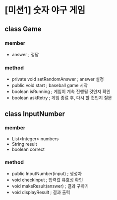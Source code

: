 # [미션1] 숫자 야구 게임

## class Game
### member
- answer ; 정답
### method
- private void setRandomAnswer ; answer 설정
- public void start ; baseball game 시작
- boolean isRunning ; 게임이 계속 진행될 것인지 확인
- boolean askRetry ; 게임 종료 후, 다시 할 것인지 질문


## class InputNumber
### member
- List\<Integer> numbers
- String result
- boolean correct

### method
- public InputNumber(input) ; 생성자
- void checkInput ; 입력값 유효성 확인
- void makeResult(answer) ; 결과 구하기
- void displayResult ; 결과 출력